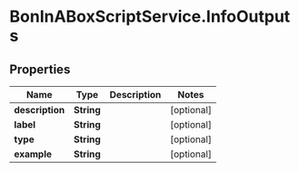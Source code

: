 # BonInABoxScriptService.InfoOutputs

## Properties

Name | Type | Description | Notes
------------ | ------------- | ------------- | -------------
**description** | **String** |  | [optional] 
**label** | **String** |  | [optional] 
**type** | **String** |  | [optional] 
**example** | **String** |  | [optional] 


